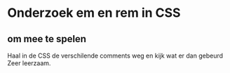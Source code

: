 # Onderzoek em en rem in CSS

## om mee te spelen

Haal in de CSS de verschilende comments weg en kijk wat er dan gebeurd
Zeer leerzaam.